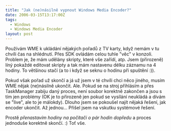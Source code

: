 ```yaml
---
title: "Jak (ne)násilně vypnout Windows Media Encoder?"
date: 2006-03-15T13:17:00Z
tags:
  - Windows
  - Windows Media Encoder
layout: post
---
```

Používám WME k ukládání nějakých pořadů z TV karty, když nemám v tu chvíli čas na shlédnutí. Přes SDK ovládám celou tuhle "věc" v konzoli. Problem je, že mám udělány skripty, které vše zařídí, atp. Jsem (přirozeně) líný pokaždé editovat skripty a tak mám nastavenu délku záznamu na 4 hodiny. To většinou stačí (a to i když se seknu o hodinu při spuštění :)).

Pokud však pořad už skončí a já už jsem v té chvíli chci něco jiného, musím WME nějak (ne)násilně ukončit. Ale. Pokud se na stroj přihlásím a přes TaskManager zabiju daný proces, není soubor korektně zakončen a jsou s tím jen problémy (OK je to přirozeně jen pokud se vysílání neukládá a dívám se "live", ale to je málokdy). Dlouho jsem se pokoušel najít nějaká řešení, jak encoder ukončit. Až jednou... Přišel jsem na vskutku systémové řešení. 

Prostě _přenastavím hodiny na počítači o pár hodin dopředu_ a proces jednoduše korektně skončí. :) Toť vše.